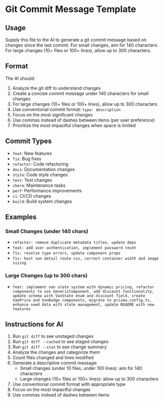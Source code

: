 # Git Commit Message Template

## Usage

Supply this file to the AI to generate a git commit message based on changes since the last commit. For small changes, aim for 140 characters. For large changes (10+ files or 100+ lines), allow up to 300 characters.

## Format

The AI should:

1. Analyze the git diff to understand changes
2. Create a concise commit message under 140 characters for small changes
3. For large changes (10+ files or 100+ lines), allow up to 300 characters
4. Use conventional commit format: `type: description`
5. Focus on the most significant changes
6. Use commas instead of dashes between items (per user preference)
7. Prioritize the most impactful changes when space is limited

## Commit Types

- `feat`: New features
- `fix`: Bug fixes
- `refactor`: Code refactoring
- `docs`: Documentation changes
- `style`: Code style changes
- `test`: Test changes
- `chore`: Maintenance tasks
- `perf`: Performance improvements
- `ci`: CI/CD changes
- `build`: Build system changes

## Examples

### Small Changes (under 140 chars)

- `refactor: remove duplicate metadata titles, update deps`
- `feat: add user authentication, implement password reset`
- `fix: resolve type errors, update component props`
- `fix: host van detail route css, correct container width and image sizing`

### Large Changes (up to 300 chars)

- `feat: implement van state system with dynamic pricing, refactor components to use GenericComponent, add discount functionality, update schema with VanState enum and discount field, create VanPrice and VanBadge components, migrate to prisma.config.ts, enhance seed data with state management, update README with new features`

## Instructions for AI

1. Run `git diff` to see unstaged changes
2. Run `git diff --cached` to see staged changes
3. Run `git diff --stat` to see change summary
4. Analyze the changes and categorize them
5. Count files changed and lines modified
6. Generate a descriptive commit message:
   - Small changes (under 10 files, under 100 lines): aim for 140 characters
   - Large changes (10+ files or 100+ lines): allow up to 300 characters
7. Use conventional commit format with appropriate type
8. Focus on the most impactful changes
9. Use commas instead of dashes between items
